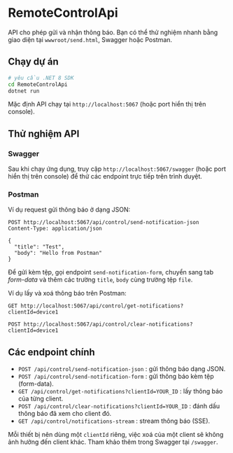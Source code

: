 # RemoteControlApi

API cho phép gửi và nhận thông báo. Bạn có thể thử nghiệm nhanh bằng giao diện tại `wwwroot/send.html`, Swagger hoặc Postman.

## Chạy dự án

```bash
# yêu cầu .NET 8 SDK
cd RemoteControlApi
dotnet run
```

Mặc định API chạy tại `http://localhost:5067` (hoặc port hiển thị trên console).

## Thử nghiệm API

### Swagger
Sau khi chạy ứng dụng, truy cập `http://localhost:5067/swagger` (hoặc port hiển thị trên console) để thử các endpoint trực tiếp trên trình duyệt.

### Postman
Ví dụ request gửi thông báo ở dạng JSON:

```
POST http://localhost:5067/api/control/send-notification-json
Content-Type: application/json

{
  "title": "Test",
  "body": "Hello from Postman"
}
```

Để gửi kèm tệp, gọi endpoint `send-notification-form`, chuyển sang tab *form-data* và thêm các trường `title`, `body` cùng trường tệp `file`.

Ví dụ lấy và xoá thông báo trên Postman:

```
GET http://localhost:5067/api/control/get-notifications?clientId=device1

POST http://localhost:5067/api/control/clear-notifications?clientId=device1
```

## Các endpoint chính
- `POST /api/control/send-notification-json` : gửi thông báo dạng JSON.
- `POST /api/control/send-notification-form` : gửi thông báo kèm tệp (form-data).
- `GET /api/control/get-notifications?clientId=YOUR_ID` : lấy thông báo của từng client.
- `POST /api/control/clear-notifications?clientId=YOUR_ID` : đánh dấu thông báo đã xem cho client đó.
- `GET /api/control/notifications-stream` : stream thông báo (SSE).

Mỗi thiết bị nên dùng một `clientId` riêng, việc xoá của một client sẽ không ảnh hưởng đến client khác. Tham khảo thêm trong Swagger tại `/swagger`.
